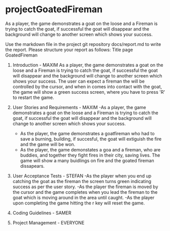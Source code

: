 # projectGoatedFireman

As a player, the game demonstrates a goat on the loose and a Fireman is trying to catch the goat, if successful the goat will disappear and the background will change to another screen which shows your success.

Use the markdown file in the project git repository docs/report.md to write the report. Please structure
your report as follows:
Title page  GoatedFireman

1. Introduction - MAXIM
   As a player, the game demonstrates a goat on the loose and a Fireman is trying to catch the goat, if successful the goat will disappear and the background will change to another screen which shows your success. The user can expect a fireman the will be controlled by the cursor, and when in comes into contact with the goat, the game will show a green success screen, where you have to press 'R' to restart the game. 

2. User Stories and Requirements - MAXIM
    -As a player, the game demonstrates a goat on the loose and a Fireman is trying to catch the goat, if successful the goat will disappear and the background will change to another screen which shows your success.
    - As the player, the game demonstrates a goatfireman who had to save a burning, building, if succesful, the goat will extiguish the fire and the game will be won.
    - As the player, the game demonstates a goa and a fireman, who are buddies, and together they fight fires in their city, saving lives. The game will show a many buidlings on fire and the goated fireman dissapears. 
    
3. User Acceptance Tests - STEFAN
   -As the player when you end up catching the goat as the fireman the screen turns green indicating success as per the user story.
-As the player the fireman is moved by the cursor and the game completes when you lead the fireman to the goat which is moving around in the area until caught.
-As the player upon completing the game hitting the r key will reset the game.

4. Coding Guidelines - SAMER
5. Project Management - EVERYONE

